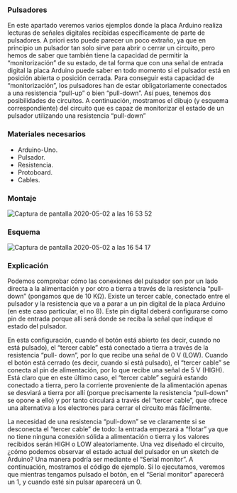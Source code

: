 ### **Pulsadores**
En este apartado veremos varios ejemplos donde la placa Arduino realiza lecturas de señales digitales recibidas específicamente de parte de pulsadores. A priori esto puede parecer un poco extraño, ya que en principio un pulsador tan solo sirve para abrir o cerrar un circuito, pero hemos de saber que también tiene la capacidad de permitir la “monitorización” de su estado, de tal forma que con una señal de entrada digital la placa Arduino puede saber en todo momento si el pulsador está en posición abierta o posición cerrada. Para conseguir esta capacidad de “monitorización”, los pulsadores han de estar obligatoriamente conectados a una resistencia “pull-up” o bien “pull-down”. Así pues, tenemos dos posibilidades de circuitos.
A continuación, mostramos el dibujo (y esquema correspondiente) del circuito que es capaz de monitorizar el estado de un pulsador utilizando una resistencia “pull-down”
### **Materiales necesarios**
- Arduino-Uno.
- Pulsador.
- Resistencia.
- Protoboard.
- Cables.
### **Montaje**

![Captura de pantalla 2020-05-02 a las 16 53 52](https://user-images.githubusercontent.com/47045714/80867731-0b40ca80-8c96-11ea-91f2-78a6ea594eed.png)

### **Esquema**

![Captura de pantalla 2020-05-02 a las 16 54 17](https://user-images.githubusercontent.com/47045714/80867741-0e3bbb00-8c96-11ea-8f74-bc855b0552e1.png)

### **Explicación**
Podemos comprobar cómo las conexiones del pulsador son por un lado directa a la alimentación y por otro a tierra a través de la resistencia “pull-down” (pongamos que de 10 KΩ). Existe un tercer cable, conectado entre el pulsador y la resistencia que va a parar a un pin digital de la placa Arduino (en este caso particular, el no 8). Este pin digital deberá configurarse como pin de entrada porque allí será donde se reciba la señal que indique el estado del pulsador.

En esta configuración, cuando el botón está abierto (es decir, cuando no está pulsado), el “tercer cable” está conectado a tierra a través de la resistencia “pull- down”, por lo que recibe una señal de 0 V (LOW). Cuando el botón está cerrado (es decir, cuando sí está pulsado), el “tercer cable” se conecta al pin de alimentación, por lo que recibe una señal de 5 V (HIGH). Está claro que en este último caso, el “tercer cable” seguirá estando conectado a tierra, pero la corriente proveniente de la alimentación apenas se desviará a tierra por allí (porque precisamente la resistencia “pull-down” se opone a ello) y por tanto circulará a través del “tercer cable”, que ofrece una alternativa a los electrones para cerrar el circuito más fácilmente.

La necesidad de una resistencia “pull-down” se ve claramente si se desconecta el “tercer cable” de todo: la entrada empezará a “flotar” ya que no tiene ninguna conexión sólida a alimentación o tierra y los valores recibidos serán HIGH o LOW aleatoriamente.
Una vez diseñado el circuito, ¿cómo podemos observar el estado actual del pulsador en un sketch de Arduino? Una manera podría ser mediante el “Serial monitor”. A continuación, mostramos el código de ejemplo. Si lo ejecutamos, veremos que mientras tengamos pulsado el botón, en el “Serial monitor” aparecerá un 1, y cuando esté sin pulsar aparecerá un 0.


